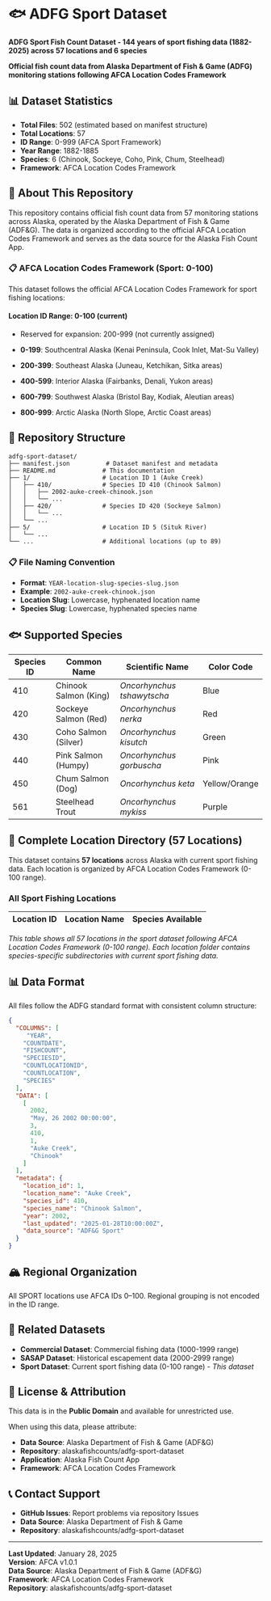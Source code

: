 # 🐟 ADFG Sport Dataset

**ADFG Sport Fish Count Dataset - 144 years of sport fishing data (1882-2025) across 57 locations and 6 species**

**Official fish count data from Alaska Department of Fish & Game (ADFG) monitoring stations following AFCA Location Codes Framework**

## 📊 Dataset Statistics
- **Total Files**: 502 (estimated based on manifest structure)
- **Total Locations**: 57
- **ID Range**: 0-999 (AFCA Sport Framework)
- **Year Range**: 1882-1885
- **Species**: 6 (Chinook, Sockeye, Coho, Pink, Chum, Steelhead)
- **Framework**: AFCA Location Codes Framework

## 🎯 About This Repository

This repository contains official fish count data from 57 monitoring stations across Alaska, operated by the Alaska Department of Fish & Game (ADF&G). The data is organized according to the official AFCA Location Codes Framework and serves as the data source for the Alaska Fish Count App.

### 📋 AFCA Location Codes Framework (Sport: 0-100)

This dataset follows the official AFCA Location Codes Framework for sport fishing locations:

#### Location ID Range: 0-100 (current)
- Reserved for expansion: 200-999 (not currently assigned)

- **0-199**: Southcentral Alaska (Kenai Peninsula, Cook Inlet, Mat-Su Valley)
- **200-399**: Southeast Alaska (Juneau, Ketchikan, Sitka areas)
- **400-599**: Interior Alaska (Fairbanks, Denali, Yukon areas)
- **600-799**: Southwest Alaska (Bristol Bay, Kodiak, Aleutian areas)
- **800-999**: Arctic Alaska (North Slope, Arctic Coast areas)

## 📁 Repository Structure

```
adfg-sport-dataset/
├── manifest.json          # Dataset manifest and metadata
├── README.md             # This documentation
├── 1/                    # Location ID 1 (Auke Creek)
│   ├── 410/              # Species ID 410 (Chinook Salmon)
│   │   ├── 2002-auke-creek-chinook.json
│   │   └── ...
│   ├── 420/              # Species ID 420 (Sockeye Salmon)
│   │   └── ...
│   └── ...
├── 5/                    # Location ID 5 (Situk River)
│   └── ...
└── ...                   # Additional locations (up to 89)
```

### 📋 File Naming Convention

- **Format**: `YEAR-location-slug-species-slug.json`
- **Example**: `2002-auke-creek-chinook.json`
- **Location Slug**: Lowercase, hyphenated location name
- **Species Slug**: Lowercase, hyphenated species name

## 🐟 Supported Species

| Species ID | Common Name           | Scientific Name            | Color Code    |
| ---------- | --------------------- | -------------------------- | ------------- |
| 410        | Chinook Salmon (King) | _Oncorhynchus tshawytscha_ | Blue          |
| 420        | Sockeye Salmon (Red)  | _Oncorhynchus nerka_       | Red           |
| 430        | Coho Salmon (Silver)  | _Oncorhynchus kisutch_     | Green         |
| 440        | Pink Salmon (Humpy)   | _Oncorhynchus gorbuscha_   | Pink          |
| 450        | Chum Salmon (Dog)     | _Oncorhynchus keta_        | Yellow/Orange |
| 561        | Steelhead Trout       | _Oncorhynchus mykiss_      | Purple        |

## 📍 Complete Location Directory (57 Locations)

This dataset contains **57 locations** across Alaska with current sport fishing data. Each location is organized by AFCA Location Codes Framework (0-100 range).

### All Sport Fishing Locations

| Location ID | Location Name | Species Available |
|-------------|---------------|-------------------|

*This table shows all 57 locations in the sport dataset following AFCA Location Codes Framework (0-100 range). Each location folder contains species-specific subdirectories with current sport fishing data.*

## 📊 Data Format

All files follow the ADFG standard format with consistent column structure:

```json
{
  "COLUMNS": [
     "YEAR",
    "COUNTDATE",
    "FISHCOUNT",
    "SPECIESID",
    "COUNTLOCATIONID",
    "COUNTLOCATION",
    "SPECIES"
  ],
  "DATA": [
    [
      2002,
      "May, 26 2002 00:00:00",
      3,
      410,
      1,
      "Auke Creek",
      "Chinook"
    ]
  ],
  "metadata": {
    "location_id": 1,
    "location_name": "Auke Creek",
    "species_id": 410,
    "species_name": "Chinook Salmon",
    "year": 2002,
    "last_updated": "2025-01-28T10:00:00Z",
    "data_source": "ADF&G Sport"
  }
}
```

## 🏔️ Regional Organization

All SPORT locations use AFCA IDs 0–100. Regional grouping is not encoded in the ID range.

## 🔄 Related Datasets

- **Commercial Dataset**: Commercial fishing data (1000-1999 range)
- **SASAP Dataset**: Historical escapement data (2000-2999 range)
- **Sport Dataset**: Current sport fishing data (0-100 range) - *This dataset*

## 📄 License & Attribution

This data is in the **Public Domain** and available for unrestricted use.

When using this data, please attribute:
- **Data Source**: Alaska Department of Fish & Game (ADF&G)
- **Repository**: alaskafishcounts/adfg-sport-dataset
- **Application**: Alaska Fish Count App
- **Framework**: AFCA Location Codes Framework

## 📞 Contact Support

- **GitHub Issues**: Report problems via repository Issues
- **Data Source**: Alaska Department of Fish & Game
- **Repository**: alaskafishcounts/adfg-sport-dataset

---

**Last Updated**: January 28, 2025  
**Version**: AFCA v1.0.1  
**Data Source**: Alaska Department of Fish & Game (ADF&G)  
**Framework**: AFCA Location Codes Framework  
**Repository**: alaskafishcounts/adfg-sport-dataset